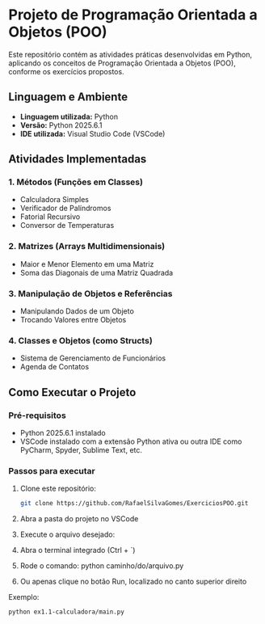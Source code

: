 # Projeto de Programação Orientada a Objetos (POO)

Este repositório contém as atividades práticas desenvolvidas em Python, aplicando os conceitos de Programação Orientada a Objetos (POO), conforme os exercícios propostos.

## Linguagem e Ambiente

- **Linguagem utilizada:** Python
- **Versão:** Python 2025.6.1
- **IDE utilizada:** Visual Studio Code (VSCode)

## Atividades Implementadas

### 1. Métodos (Funções em Classes)
- Calculadora Simples
- Verificador de Palíndromos
- Fatorial Recursivo
- Conversor de Temperaturas

### 2. Matrizes (Arrays Multidimensionais)
- Maior e Menor Elemento em uma Matriz
- Soma das Diagonais de uma Matriz Quadrada

### 3. Manipulação de Objetos e Referências
- Manipulando Dados de um Objeto
- Trocando Valores entre Objetos

### 4. Classes e Objetos (como Structs)
- Sistema de Gerenciamento de Funcionários
- Agenda de Contatos

## Como Executar o Projeto

### Pré-requisitos

- Python 2025.6.1 instalado
- VSCode instalado com a extensão Python ativa ou outra IDE como PyCharm, Spyder, Sublime Text, etc.
  
### Passos para executar

1. Clone este repositório:
   ```bash
   git clone https://github.com/RafaelSilvaGomes/ExerciciosPOO.git
2. Abra a pasta do projeto no VSCode

3. Execute o arquivo desejado:

4. Abra o terminal integrado (Ctrl + `)

5. Rode o comando:
python caminho/do/arquivo.py

6. Ou apenas clique no botão Run, localizado no canto superior direito
   
Exemplo:
  ```bash
  python ex1.1-calculadora/main.py


   

